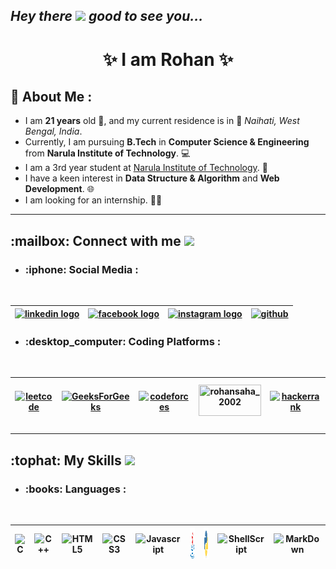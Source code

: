 <h2> <em>Hey there</em> <img src = "https://raw.githubusercontent.com/MartinHeinz/MartinHeinz/master/wave.gif" width = 30px><em>   good to see you...</em></h2>
<h1 align='center'>✨ I am Rohan ✨</h1> 

## :star2: About Me :
- I am **21 years** old :boy:, and my current residence is in :round_pushpin: _Naihati, West Bengal, India_.
- Currently, I am pursuing **B.Tech** in **Computer Science & Engineering** from **Narula Institute of Technology**. :computer:
- I am a 3rd year student at [Narula Institute of Technology](https://en.wikipedia.org/wiki/Narula_Institute_of_Technology). :school:
- I have a keen interest in **Data Structure & Algorithm** and **Web Development**. :globe_with_meridians:
- I am looking for an internship. :man_technologist:

<hr/>

<h2> :mailbox: Connect with me <img src='https://raw.githubusercontent.com/ShahriarShafin/ShahriarShafin/main/Assets/handshake.gif' width="100px"> </h2>

- <h3> :iphone: Social Media : </h3>
<br clear="both">
<div align="center">

| [<img src="https://raw.githubusercontent.com/maurodesouza/profile-readme-generator/master/src/assets/icons/social/linkedin/default.svg" alt="linkedin logo" title="Rohan" width="110" height="50">](https://www.linkedin.com/in/rohan-saha-646a26243)  | [<img src="https://raw.githubusercontent.com/maurodesouza/profile-readme-generator/master/src/assets/icons/social/facebook/default.svg" alt="facebook logo" title="Rohan Saha" width="110" height="50">](https://www.facebook.com/rohan.saha.7106670) |  [<img src="https://raw.githubusercontent.com/maurodesouza/profile-readme-generator/master/src/assets/icons/social/instagram/default.svg" alt="instagram logo" title="roh_an727" width="110" height="50">](https://www.instagram.com/roh_an727) | [<img src="https://raw.githubusercontent.com/rahulbanerjee26/githubAboutMeGenerator/main/icons/github.svg" alt="github" title="Roh727an" width="100" height="50">](https://www.github.com/Roh727an) |
|---|---|---|---|
</div>

- <h3> :desktop_computer: Coding Platforms :</h3>
<br clear="both">
<div align="center">

| [<img src="https://raw.githubusercontent.com/rahuldkjain/github-profile-readme-generator/master/src/images/icons/Social/leet-code.svg" alt="leetcode" title="coding727tree" width="100" height="50">](https://leetcode.com/coding727tree/) | [<img src="https://raw.githubusercontent.com/rahuldkjain/github-profile-readme-generator/master/src/images/icons/Social/geeks-for-geeks.svg" alt="GeeksForGeeks" title="roh_an727" width="100" height="50">](https://auth.geeksforgeeks.org/user/roh_an727) | <img width="20" /> [<img src="https://raw.githubusercontent.com/rahuldkjain/github-profile-readme-generator/master/src/images/icons/Social/codeforces.svg" alt="codeforces" title="rohansaha_2002" width="50" height="50">](https://codeforces.com/profile/rohan_2002) <img width="20" /> | [<img src="https://cdn.codechef.com/sites/default/files/uploads/pictures/4affd66504e9b0069d72dddacaadda29.png" title="rohansaha_2002" width="100" height="50">]([https://www.codechef.com/users/coding727tree]) | <img width="20" /> [<img src="https://raw.githubusercontent.com/rahuldkjain/github-profile-readme-generator/master/src/images/icons/Social/hackerrank.svg" alt="hackerrank" title="rohansaha1649" width="50" height="50">](https://www.hackerrank.com/rohansaha1649?hr_r=1) <img width="20" /> |
|---|---|---|---|---|
</div>

<hr/>

<h2> :tophat: My Skills <img src = "https://media2.giphy.com/media/QssGEmpkyEOhBCb7e1/giphy.gif?cid=ecf05e47a0n3gi1bfqntqmob8g9aid1oyj2wr3ds3mg700bl&rid=giphy.gif" width = 32px> </h2>

- <h3> :books: Languages : </h3> 
<br clear="both">
<div align="center">
  
| <img src="https://cdn.jsdelivr.net/gh/devicons/devicon/icons/c/c-original.svg" height="50" width="100" alt="C"  /> | <img src="https://cdn.jsdelivr.net/gh/devicons/devicon/icons/cplusplus/cplusplus-original.svg" height="50" width="100" alt="C++"  /> | <img src="https://cdn.jsdelivr.net/gh/devicons/devicon/icons/html5/html5-original.svg" height="50" width="100" alt="HTML5"  /> | <img src="https://cdn.jsdelivr.net/gh/devicons/devicon/icons/css3/css3-original.svg" height="50" width="100" alt="CSS3"  /> | <img src="https://cdn.jsdelivr.net/gh/devicons/devicon/icons/javascript/javascript-original.svg" height="50" width="100" alt="Javascript"  /> | <img src="https://raw.githubusercontent.com/devicons/devicon/master/icons/java/java-original.svg" height="50" width="100" alt="Java"  /> | <img src="https://raw.githubusercontent.com/devicons/devicon/master/icons/python/python-original.svg" height="50" width="100" alt="Python"  /> | <img src="https://camo.githubusercontent.com/9c1bce57bb8de6b624ea1bb76d6ec90e632402fc434493b2520ff3955e6ed17c/68747470733a2f2f6e756c6c736563746f722e636f2f77702d636f6e74656e742f75706c6f6164732f323031372f31322f426173682d6e65772e73685f2e706e67" height="60" width="70" alt="ShellScript"  /> |<img src="https://skillicons.dev/icons?i=md" height="60" width="70" alt="MarkDown"  /> |
|---|---|---|---|---|---|---|---|---|
###
